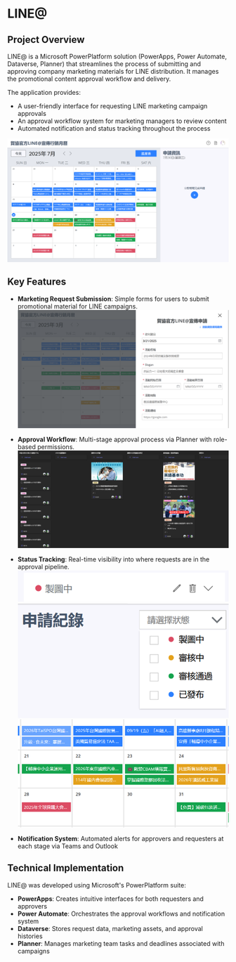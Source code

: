 # LINE@

## Project Overview
LINE@ is a Microsoft PowerPlatform solution (PowerApps, Power Automate, Dataverse, Planner) that streamlines the process of submitting and approving company marketing materials for LINE distribution. It manages the promotional content approval workflow and delivery.

The application provides:
- A user-friendly interface for requesting LINE marketing campaign approvals
- An approval workflow system for marketing managers to review content
- Automated notification and status tracking throughout the process


![LINE@ Dashboard](Images/LINE%20-%20Marketing2.png)

## Key Features
- **Marketing Request Submission**: Simple forms for users to submit promotional material for LINE campaigns.
![LINE@ Dashboard](Images/LINE%20-%20Apply.png)
- **Approval Workflow**: Multi-stage approval process via Planner with role-based permissions.
![LINE@ Dashboard](Images/LINE%20-%20Planner.png)
- **Status Tracking**: Real-time visibility into where requests are in the approval pipeline.
![LINE@ Dashboard](Images/LINESTATUS%20(1).png)
![LINE@ Dashboard](Images/LINESTATUS%20(2).png)
![LINE@ Dashboard](Images/LINESTATUS%20(3).png)


- **Notification System**: Automated alerts for approvers and requesters at each stage via Teams and Outlook


## Technical Implementation
LINE@ was developed using Microsoft's PowerPlatform suite:
- **PowerApps**: Creates intuitive interfaces for both requesters and approvers
- **Power Automate**: Orchestrates the approval workflows and notification system
- **Dataverse**: Stores request data, marketing assets, and approval histories
- **Planner**: Manages marketing team tasks and deadlines associated with campaigns

